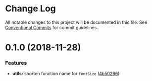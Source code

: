 # Change Log

All notable changes to this project will be documented in this file.
See [Conventional Commits](https://conventionalcommits.org) for commit guidelines.

# 0.1.0 (2018-11-28)


### Features

* **utils:** shorten function name for `fontSize` ([4b50266](https://github.com/fintory/toolkit/commit/4b50266))
